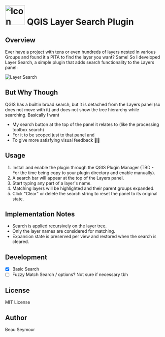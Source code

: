 # <img src="https://github.com/user-attachments/assets/45b50592-1053-4582-b9f9-45af2a5b546d" alt="Icon" width="64" height="64" /> QGIS Layer Search Plugin

## Overview
Ever have a project with tens or even hundreds of layers nested in various Groups and found it a PITA to find the layer you want? Same!
So I developed Layer Search, a simple plugin that adds search functionality to the Layers panel:

![Layer Search](https://github.com/user-attachments/assets/b42ca30f-5682-41cd-bfdc-fdb8f47a2f6d)

## But Why Though
QGIS has a builtin broad search, but it is detached from the Layers panel (so does not move with it) and does not show the tree hierarchy while searching. 
Basically I want 
- My search button at the top of the panel it relates to (like the processing toolbox search)
- For it to be scoped just to that panel and
- To give more satisfying visual feedback 🤷‍♂️

## Usage
1. Install and enable the plugin through the QGIS Plugin Manager (TBD - For the time being copy to your plugin directory and enable manually).
2. A search bar will appear at the top of the Layers panel.
3. Start typing any part of a layer's name.
4. Matching layers will be highlighted and their parent groups expanded.
5. Click "Clear" or delete the search string to reset the panel to its original state.

## Implementation Notes
- Search is applied recursively on the layer tree.
- Only the layer names are considered for matching.
- Expansion state is preserved per view and restored when the search is cleared.

## Development
- [x] Basic Search  
- [ ] Fuzzy Match Search / options? Not sure if necessary tbh

## License
MIT License

## Author
Beau Seymour
